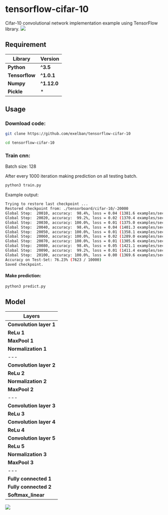 # tensorflow-cifar-10
Cifar-10 convolutional network implementation example using TensorFlow library.
![](http://bodya.net/data/Zrzut%20ekranu%202017-03-19%20o%2019.10.46.png)

## Requirement
**Library** | **Version**
--- | ---
**Python** | **^3.5**
**Tensorflow** | **^1.0.1** 
**Numpy** | **^1.12.0** 
**Pickle** |  *  

## Usage
### Download code:
```sh
git clone https://github.com/exelban/tensorflow-cifar-10

cd tensorflow-cifar-10
```

### Train cnn:
Batch size: 128

After every 1000 iteration making prediction on all testing batch. 

```sh
python3 train.py
```
Example output:
```sh
Trying to restore last checkpoint ...
Restored checkpoint from: ./tensorboard/cifar-10/-20000
Global Step:  20010, accuracy:  98.4%, loss = 0.04 (1381.6 examples/sec, 0.09 sec/batch)
Global Step:  20020, accuracy:  99.2%, loss = 0.02 (1370.4 examples/sec, 0.09 sec/batch)
Global Step:  20030, accuracy: 100.0%, loss = 0.01 (1375.0 examples/sec, 0.09 sec/batch)
Global Step:  20040, accuracy:  98.4%, loss = 0.04 (1401.3 examples/sec, 0.09 sec/batch)
Global Step:  20050, accuracy: 100.0%, loss = 0.01 (1358.1 examples/sec, 0.09 sec/batch)
Global Step:  20060, accuracy: 100.0%, loss = 0.02 (1289.0 examples/sec, 0.10 sec/batch)
Global Step:  20070, accuracy: 100.0%, loss = 0.01 (1305.6 examples/sec, 0.10 sec/batch)
Global Step:  20080, accuracy:  98.4%, loss = 0.05 (1421.1 examples/sec, 0.09 sec/batch)
Global Step:  20090, accuracy:  99.2%, loss = 0.01 (1411.4 examples/sec, 0.09 sec/batch)
Global Step:  20100, accuracy: 100.0%, loss = 0.00 (1369.6 examples/sec, 0.09 sec/batch)
Accuracy on Test-Set: 76.23% (7623 / 10000)
Saved checkpoint.
```

#### Make prediction:
```sh
python3 predict.py
```

## Model

**Layers** |
--- |
**Convolution layer 1** |
**ReLu 1** |
**MaxPool 1** |
**Normalization 1** |
--- |
**Convolution layer 2** |
**ReLu 2** |
**Normalization 2** |
**MaxPool 2** |
--- |
**Convolution layer 3** |
**ReLu 3** |
**Convolution layer 4** |
**ReLu 4** |
**Convolution layer 5** |
**ReLu 5** |
**Normalization 3** |
**MaxPool 3** |
--- |
**Fully connected 1** |
**Fully connected 2** |
**Softmax_linear** |


![](http://bodya.net/data/Zrzut%20ekranu%202017-03-19%20o%2019.11.18.png)
